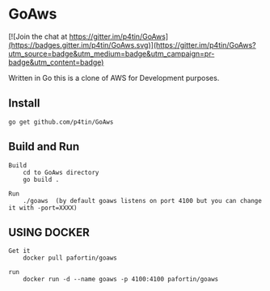 # GoAws

[![Join the chat at https://gitter.im/p4tin/GoAws](https://badges.gitter.im/p4tin/GoAws.svg)](https://gitter.im/p4tin/GoAws?utm_source=badge&utm_medium=badge&utm_campaign=pr-badge&utm_content=badge)

Written in Go this is a clone of AWS for Development purposes.

## Install

    go get github.com/p4tin/GoAws

## Build and Run

    Build
        cd to GoAws directory
        go build . 
        
    Run
        ./goaws  (by default goaws listens on port 4100 but you can change it with -port=XXXX)
        

## USING DOCKER

    Get it
        docker pull pafortin/goaws
        
    run
        docker run -d --name goaws -p 4100:4100 pafortin/goaws





